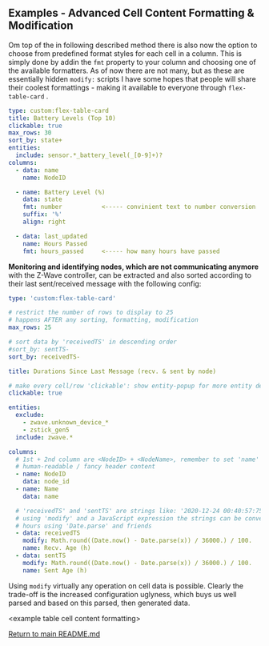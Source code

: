 ## Examples - Advanced Cell Content Formatting & Modification

Om top of the in following described method there is also now the option
to choose from predefined format styles for each cell in a column. This
is simply done by addin the `fmt` property to your column and choosing 
one of the available formatters. As of now there are not many, but as
these are essentially hidden `modify:` scripts I have some hopes that people
will share their coolest formattings - making it available to everyone
through `flex-table-card` .

``` yaml
type: custom:flex-table-card
title: Battery Levels (Top 10)
clickable: true
max_rows: 30
sort_by: state+
entities:
  include: sensor.*_battery_level(_[0-9]+)?
columns:
  - data: name
    name: NodeID

  - name: Battery Level (%)
    data: state
    fmt: number           <----- convinient text to number conversion
    suffix: '%'
    align: right

  - data: last_updated
    name: Hours Passed
    fmt: hours_passed     <----- how many hours have passed
```



**Monitoring and identifying nodes, which are not communicating anymore** with
the Z-Wave controller, can be extracted and also sorted according to their last
sent/received message with the following config:

``` yaml
type: 'custom:flex-table-card'

# restrict the number of rows to display to 25 
# happens AFTER any sorting, formatting, modification
max_rows: 25

# sort data by 'receivedTS' in descending order
#sort_by: sentTS-
sort_by: receivedTS-

title: Durations Since Last Message (recv. & sent by node)

# make every cell/row 'clickable': show entity-popup for more entity details
clickable: true   

entities:
  exclude:
    - zwave.unknown_device_*
    - zstick_gen5
  include: zwave.*

columns:
  # 1st + 2nd column are <NodeID> + <NodeName>, remember to set 'name' for a 
  # human-readable / fancy header content
  - name: NodeID
  	data: node_id
  - name: Name
    data: name

  # 'receivedTS' and 'sentTS' are strings like: '2020-12-24 00:40:57:758'
  # using 'modify' and a JavaScript expression the strings can be converted to
  # hours using 'Date.parse' and friends
  - data: receivedTS
    modify: Math.round((Date.now() - Date.parse(x)) / 36000.) / 100.
    name: Recv. Age (h)
  - data: sentTS
    modify: Math.round((Date.now() - Date.parse(x)) / 36000.) / 100.
    name: Sent Age (h)
```

Using `modify` virtually any operation on cell data is possible. Clearly the
trade-off is the increased configuration uglyness, which buys us well 
parsed and based on this parsed, then generated data.

\<example table cell content formatting\>

[Return to main README.md](../README.md)
